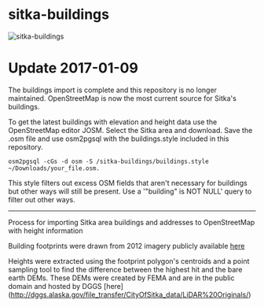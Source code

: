 # sitka-buildings
![sitka-buildings][image]
# Update 2017-01-09

The buildings import is complete and this repository is no longer maintained. OpenStreetMap is now the most current source for Sitka's buildings.

To get the latest buildings with elevation and height data use the OpenStreetMap editor JOSM. Select the Sitka area and download. Save the .osm file and use osm2pgsql with the buildings.style included in this repository.

`osm2pgsql -cGs -d osm -S /sitka-buildings/buildings.style ~/Downloads/your_file.osm.`

This style filters out excess OSM fields that aren't necessary for buildings but other ways will still be present. Use a '"building" is NOT NULL' query to filter out other ways.

--------

Process for importing Sitka area buildings and addresses to OpenStreetMap with height information

Building footprints were drawn from 2012 imagery publicly available [here](http://dggs.alaska.gov/file_transfer/CityOfSitka_data/Imagery%20Sid/Sitka_2012.sid)

Heights were extracted using the footprint polygon's centroids and a point sampling tool to find the difference between the highest hit and the bare earth DEMs. These DEMs were created by FEMA and are in the public domain and hosted by DGGS [here] (http://dggs.alaska.gov/file_transfer/CityOfSitka_data/LiDAR%20Originals/)

[image]:https://c1.staticflickr.com/1/726/32425895635_08ba8b2e2b_z.jpg "Buildings colored by height"
